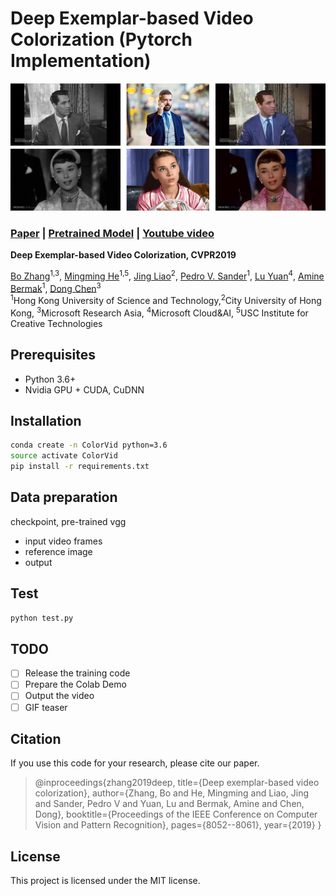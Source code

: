 # Deep Exemplar-based Video Colorization (Pytorch Implementation)

<img src='assets/teaser.png'/>

### [Paper](https://arxiv.org/abs/1906.09909) | [Pretrained Model]() | [Youtube video](https://youtu.be/HXWR5h5vVYI)

**Deep Exemplar-based Video Colorization, CVPR2019**

[Bo Zhang](https://www.microsoft.com/en-us/research/people/zhanbo/)<sup>1,3</sup>,
[Mingming He](http://mingminghe.com/)<sup>1,5</sup>,
[Jing Liao](https://liaojing.github.io/html/)<sup>2</sup>,
[Pedro V. Sander](https://www.cse.ust.hk/~psander/)<sup>1</sup>,
[Lu Yuan](https://www.microsoft.com/en-us/research/people/luyuan/)<sup>4</sup>,
[Amine Bermak](https://eebermak.home.ece.ust.hk/)<sup>1</sup>,
[Dong Chen](https://www.microsoft.com/en-us/research/people/doch/)<sup>3</sup> <br>
<sup>1</sup>Hong Kong University of Science and Technology,<sup>2</sup>City University of Hong Kong,
<sup>3</sup>Microsoft Research Asia, <sup>4</sup>Microsoft Cloud&AI, <sup>5</sup>USC Institute for Creative Technologies

## Prerequisites

- Python 3.6+
- Nvidia GPU + CUDA, CuDNN

## Installation

```bash
conda create -n ColorVid python=3.6
source activate ColorVid
pip install -r requirements.txt
```

## Data preparation

checkpoint, pre-trained vgg

- input video frames
- reference image
- output

## Test

```bash
python test.py
```

## TODO

- [ ] Release the training code
- [ ] Prepare the Colab Demo
- [ ] Output the video
- [ ] GIF teaser

## Citation

If you use this code for your research, please cite our paper.

> @inproceedings{zhang2019deep,
> title={Deep exemplar-based video colorization},
> author={Zhang, Bo and He, Mingming and Liao, Jing and Sander, Pedro V and Yuan, Lu and Bermak, Amine and Chen, Dong},
> booktitle={Proceedings of the IEEE Conference on Computer Vision and Pattern Recognition},
> pages={8052--8061},
> year={2019}
> }

## License

This project is licensed under the MIT license.
